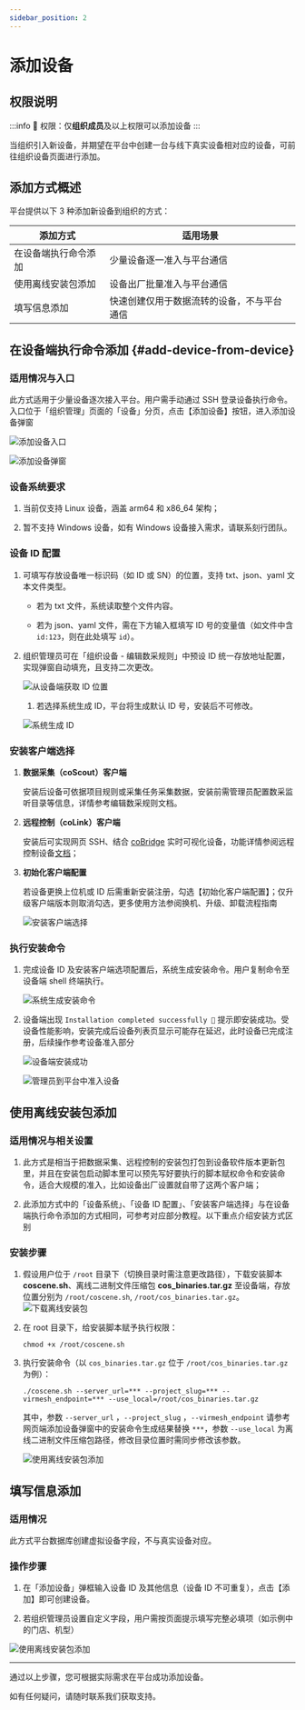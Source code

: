 ```yaml
---
sidebar_position: 2
---
```


# 添加设备

## 权限说明

:::info
🤖 权限：仅**组织成员**及以上权限可以添加设备
:::

当组织引入新设备，并期望在平台中创建一台与线下真实设备相对应的设备，可前往组织设备页面进行添加。

## 添加方式概述

平台提供以下 3 种添加新设备到组织的方式：

| 添加方式             | 适用场景                                   |
| -------------------- | ------------------------------------------ |
| 在设备端执行命令添加 | 少量设备逐一准入与平台通信                 |
| 使用离线安装包添加   | 设备出厂批量准入与平台通信                 |
| 填写信息添加         | 快速创建仅用于数据流转的设备，不与平台通信 |

## 在设备端执行命令添加 {#add-device-from-device}

### 适用情况与入口

此方式适用于少量设备逐次接入平台。用户需手动通过 SSH 登录设备执行命令。入口位于「组织管理」页面的「设备」分页，点击【添加设备】按钮，进入添加设备弹窗

![添加设备入口](./img/4-3-add-device-button.png)

![添加设备弹窗](./img/4-3-add-device-popup.png)

### 设备系统要求

1. 当前仅支持 Linux 设备，涵盖 arm64 和 x86_64 架构；

2. 暂不支持 Windows 设备，如有 Windows 设备接入需求，请联系刻行团队。

### 设备 ID 配置

1. 可填写存放设备唯一标识码（如 ID 或 SN）的位置，支持 txt、json、yaml 文本文件类型。

   - 若为 txt 文件，系统读取整个文件内容。

   - 若为 json、yaml 文件，需在下方输入框填写 ID 号的变量值（如文件中含 `id:123`，则在此处填写 `id`）。

2. 组织管理员可在「组织设备 - 编辑数采规则」中预设 ID 统一存放地址配置，实现弹窗自动填充，且支持二次更改。

   ![从设备端获取 ID 位置](./img/4-3-add-device-id-01.png)

   1. 若选择系统生成 ID，平台将生成默认 ID 号，安装后不可修改。

   ![系统生成 ID](./img/4-3-add-device-id-02.png)

### 安装客户端选择

1. **数据采集（coScout）客户端**

   安装后设备可依据项目规则或采集任务采集数据，安装前需管理员配置数采监听目录等信息，详情参考编辑数采规则文档。

2. **远程控制（coLink）客户端**

   安装后可实现网页 SSH、结合 [coBridge](https://github.com/coscene-io/coBridge) 实时可视化设备，功能详情参阅远程控制设备[文档](https://docs.coscene.cn/docs/recipes/device/device-remote-control)；

3. **初始化客户端配置**

   若设备更换上位机或 ID 后需重新安装注册，勾选【初始化客户端配置】；仅升级客户端版本则取消勾选，更多使用方法参阅换机、升级、卸载流程指南

   ![安装客户端选择](./img/4-3-install-coscout-colink.png)

### 执行安装命令

1. 完成设备 ID 及安装客户端选项配置后，系统生成安装命令。用户复制命令至设备端 shell 终端执行。

   ![系统生成安装命令](./img/4-3-install-cmd.png)

2. 设备端出现 `Installation completed successfully 🎉` 提示即安装成功。受设备性能影响，安装完成后设备列表页显示可能存在延迟，此时设备已完成注册，后续操作参考设备准入部分

   ![设备端安装成功](./img/4-3-install-successfully.png)

   ![管理员到平台中准入设备](./img/4-3-access-device.png)

## 使用离线安装包添加

### 适用情况与相关设置

1. 此方式是相当于把数据采集、远程控制的安装包打包到设备软件版本更新包里，并且在安装包启动脚本里可以预先写好要执行的脚本赋权命令和安装命令，适合大规模的准入，比如设备出厂设置就自带了这两个客户端；

2. 此添加方式中的「设备系统」、「设备 ID 配置」、「安装客户端选择」与在设备端执行命令添加的方式相同，可参考对应部分教程。以下重点介绍安装方式区别

### 安装步骤

1. 假设用户位于 `/root` 目录下（切换目录时需注意更改路径），下载安装脚本 **coscene.sh**、离线二进制文件压缩包 **cos_binaries.tar.gz** 至设备端，存放位置分别为 `/root/coscene.sh`, `/root/cos_binaries.tar.gz`。
   ![下载离线安装包](./img/4-3-download-offline-package.png)

2. 在 root 目录下，给安装脚本赋予执行权限：

   ```plain text
   chmod +x /root/coscene.sh
   ```

3. 执行安装命令（以 `cos_binaries.tar.gz` 位于 `/root/cos_binaries.tar.gz` 为例）：

   ```plain text
   ./coscene.sh --server_url=*** --project_slug=*** --virmesh_endpoint=*** --use_local=/root/cos_binaries.tar.gz
   ```

   其中，参数 `--server_url` ，`--project_slug` ，`--virmesh_endpoint` 请参考网页端添加设备弹窗中的安装命令生成结果替换 `***`，参数 `--use_local` 为离线二进制文件压缩包路径，修改目录位置时需同步修改该参数。

   ![使用离线安装包添加](./img/4-3-offline-install-package.png)

## 填写信息添加

### 适用情况

此方式平台数据库创建虚拟设备字段，不与真实设备对应。

### 操作步骤

1. 在「添加设备」弹框输入设备 ID 及其他信息（设备 ID 不可重复），点击【添加】即可创建设备。

2. 若组织管理员设置自定义字段，用户需按页面提示填写完整必填项（如示例中的门店、机型）

![使用离线安装包添加](./img/4-3-input-information.png)

---

通过以上步骤，您可根据实际需求在平台成功添加设备。

如有任何疑问，请随时联系我们获取支持。
